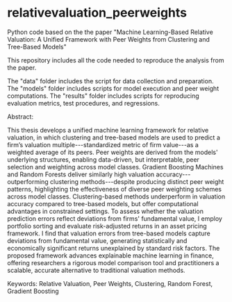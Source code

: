 # relativevaluation_peerweights
Python code based on the the paper "Machine Learning-Based Relative Valuation: A Unified Framework with Peer Weights from Clustering and Tree-Based Models"

This repository includes all the code needed to reproduce the analysis from the paper.

The "data" folder includes the script for data collection and preparation. The "models" folder includes scripts for model execution and peer weight computations. The "results" folder includes scripts for reproducing evaluation metrics, test procedures, and regressions.


Abstract:

This thesis develops a unified machine learning framework for relative valuation, in which clustering and tree-based models are used to predict a firm’s valuation multiple---standardized metric of firm value---as a weighted average of its peers. Peer weights are derived from the models' underlying structures, enabling data-driven, but interpretable, peer selection and weighting across model classes. Gradient Boosting Machines and Random Forests deliver similarly high valuation accuracy---outperforming clustering methods---despite producing distinct peer weight patterns, highlighting the effectiveness of diverse peer weighting schemes across model classes. Clustering-based methods underperform in valuation accuracy compared to tree-based models, but offer computational advantages in constrained settings. To assess whether the valuation prediction errors reflect deviations from firms' fundamental value, I employ portfolio sorting and evaluate risk-adjusted returns in an asset pricing framework. I find that valuation errors from tree-based models capture deviations from fundamental value, generating statistically and economically significant returns unexplained by standard risk factors. The proposed framework advances explainable machine learning in finance, offering researchers a rigorous model comparison tool and practitioners a scalable, accurate alternative to traditional valuation methods.


Keywords: Relative Valuation, Peer Weights, Clustering, Random Forest, Gradient Boosting
